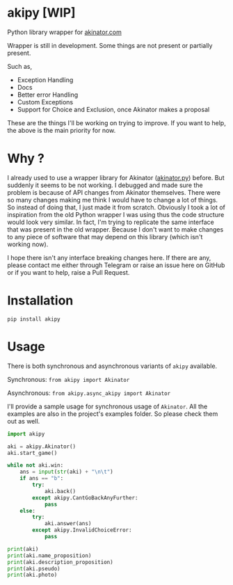 # akipy [WIP]
Python library wrapper for [akinator.com](https://akinator.com)

Wrapper is still in development.
Some things are not present or partially present.

Such as,
* Exception Handling
* Docs
* Better error Handling
* Custom Exceptions
* Support for Choice and Exclusion, once Akinator makes a proposal

These are the things I'll be working on trying to improve. If you want to help,
the above is the main priority for now.

# Why ?
I already used to use a wrapper library for Akinator ([akinator.py](https://github.com/Ombucha/akinator.py)) before.
But suddenly it seems to be not working. I debugged and made 
sure the problem is because of API changes from Akinator themselves. 
There were so many changes making me think I would have to change a lot of things. 
So instead of doing that, I just made it from scratch. Obviously I took a lot 
of inspiration from the old Python wrapper I was using thus the code structure 
would look very similar. In fact, I'm trying to replicate the same interface that 
was present in the old wrapper. Because I don't want to make changes to any piece 
of software that may depend on this library (which isn't working now).

I hope there isn't any interface breaking changes here. If there are any, please 
contact me either through Telegram or raise an issue here on GitHub or if you want 
to help, raise a Pull Request.

# Installation

`pip install akipy`

# Usage

There is both synchronous and asynchronous variants of `akipy` available.

Synchronous: `from akipy import Akinator`

Asynchronous: `from akipy.async_akipy import Akinator`

I'll provide a sample usage for synchronous usage of `Akinator`.
All the examples are also in the project's examples folder. So please check them out as well.

```python
import akipy

aki = akipy.Akinator()
aki.start_game()

while not aki.win:
    ans = input(str(aki) + "\n\t")
    if ans == "b":
        try:
            aki.back()
        except akipy.CantGoBackAnyFurther:
            pass
    else:
        try:
            aki.answer(ans)
        except akipy.InvalidChoiceError:
            pass

print(aki)
print(aki.name_proposition)
print(aki.description_proposition)
print(aki.pseudo)
print(aki.photo)
```






